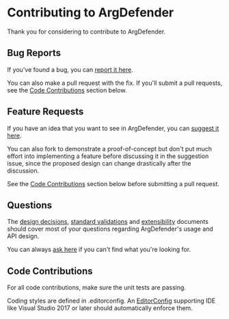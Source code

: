 # Contributing to ArgDefender

Thank you for considering to contribute to ArgDefender.

## Bug Reports

If you've found a bug, you can [report it here][1].

You can also make a pull request with the fix. If you'll submit a pull requests, see the
[Code Contributions](#code-contributions) section below.

## Feature Requests

If you have an idea that you want to see in ArgDefender, you can [suggest it here][2].

You can also fork to demonstrate a proof-of-concept but don't put much effort into implementing a
feature before discussing it in the suggestion issue, since the proposed design can change
drastically after the discussion.

See the [Code Contributions](#code-contributions) section below before submitting a pull request.

## Questions

The [design decisions][3], [standard validations][4] and [extensibility][5] documents should cover
most of your questions regarding ArgDefender's usage and API design.

You can always [ask here][6] if you can't find what you're looking for.

## Code Contributions

For all code contributions, make sure the unit tests are passing. 

Coding styles are defined in .editorconfig. An [EditorConfig][7] supporting IDE like Visual Studio
2017 or later should automatically enforce them.

[1]: https://github.com/ftechmax/argdefender/issues/new?template=bug_report.md
[2]: https://github.com/ftechmax/argdefender/issues/new?template=feature_request.md
[3]: docs/design-decisions.md
[4]: docs/standard-validations.md
[5]: docs/extensibility.md
[6]: https://github.com/ftechmax/argdefender/issues/new?template=question.md
[7]: https://editorconfig.org

